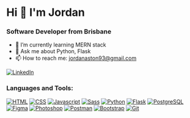 # Hi 👋 I'm Jordan

### Software Developer from Brisbane 

- 🌱 I’m currently learning MERN stack
- 💬 Ask me about Python, Flask
- 📫 How to reach me: jordanaston93@gmail.com

[![LinkedIn](https://img.icons8.com/color/48/000000/linkedin.png)](https://www.linkedin.com/in/jordan-aston-164aab178/)

### Languages and Tools:

[![HTML](https://img.icons8.com/color/48/000000/html-5.png)](https://www.w3.org/html/)
[![CSS](https://img.icons8.com/color/48/000000/css3.png)](https://www.w3.org/Style/CSS/Overview.en.html)
[![Javascript](https://img.icons8.com/color/48/000000/javascript.png)](https://www.javascript.com/)
[![Sass](https://img.icons8.com/color/48/000000/sass.png)](https://sass-lang.com/)
[![Python](https://img.icons8.com/color/48/000000/python.png)](https://www.python.org/)
[![Flask](https://img.icons8.com/fluency/48/000000/flask.png)](https://flask.palletsprojects.com/)
[![PostgreSQL](https://img.icons8.com/color/48/000000/postgreesql.png)](https://www.postgresql.org/)
[![Figma](https://img.icons8.com/color/48/000000/figma.png)](https://www.figma.com/)
[![Photoshop](https://img.icons8.com/color/48/000000/adobe-photoshop.png)](https://www.adobe.com/products/photoshop.html)
[![Postman](https://img.icons8.com/dusk/48/000000/postman-api.png)](https://www.postman.com/)
[![Bootstrap](https://img.icons8.com/color/48/000000/bootstrap.png)](https://getbootstrap.com/)
[![Git](https://img.icons8.com/color/48/000000/git.png)](https://git-scm.com/)




